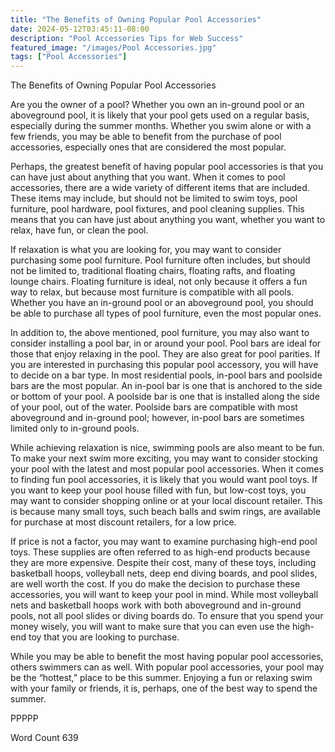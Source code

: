 ```yaml
---
title: "The Benefits of Owning Popular Pool Accessories"
date: 2024-05-12T03:45:11-08:00
description: "Pool Accessories Tips for Web Success"
featured_image: "/images/Pool Accessories.jpg"
tags: ["Pool Accessories"]
---
```


The Benefits of Owning Popular Pool Accessories

Are you the owner of a pool?  Whether you own an in-ground pool or an aboveground pool, it is likely that your pool gets used on a regular basis, especially during the summer months. Whether you swim alone or with a few friends, you may be able to benefit from the purchase of pool accessories, especially ones that are considered the most popular.

Perhaps, the greatest benefit of having popular pool accessories is that you can have just about anything that you want.  When it comes to pool accessories, there are a wide variety of different items that are included. These items may include, but should not be limited to swim toys, pool furniture, pool hardware, pool fixtures, and pool cleaning supplies. This means that you can have just about anything you want, whether you want to relax, have fun, or clean the pool.  

If relaxation is what you are looking for, you may want to consider purchasing some pool furniture. Pool furniture often includes, but should not be limited to, traditional floating chairs, floating rafts, and floating lounge chairs. Floating furniture is ideal, not only because it offers a fun way to relax, but because most furniture is compatible with all pools. Whether you have an in-ground pool or an aboveground pool, you should be able to purchase all types of pool furniture, even the most popular ones.

In addition to, the above mentioned, pool furniture, you may also want to consider installing a pool bar, in or around your pool.  Pool bars are ideal for those that enjoy relaxing in the pool.  They are also great for pool parities.  If you are interested in purchasing this popular pool accessory, you will have to decide on a bar type. In most residential pools, in-pool bars and poolside bars are the most popular.  An in-pool bar is one that is anchored to the side or bottom of your pool. A poolside bar is one that is installed along the side of your pool, out of the water.  Poolside bars are compatible with most aboveground and in-ground pool; however, in-pool bars are sometimes limited only to in-ground pools.

While achieving relaxation is nice, swimming pools are also meant to be fun. To make your next swim more exciting, you may want to consider stocking your pool with the latest and most popular pool accessories. When it comes to finding fun pool accessories, it is likely that you would want pool toys. If you want to keep your pool house filled with fun, but low-cost toys, you may want to consider shopping online or at your local discount retailer.  This is because many small toys, such beach balls and swim rings, are available for purchase at most discount retailers, for a low price. 

If price is not a factor, you may want to examine purchasing high-end pool toys. These supplies are often referred to as high-end products because they are more expensive. Despite their cost, many of these toys, including basketball hoops, volleyball nets, deep end diving boards, and pool slides, are well worth the cost. If you do make the decision to purchase these accessories, you will want to keep your pool in mind.  While most volleyball nets and basketball hoops work with both aboveground and in-ground pools, not all pool slides or diving boards do. To ensure that you spend your money wisely, you will want to make sure that you can even use the high-end toy that you are looking to purchase.

While you may be able to benefit the most having popular pool accessories, others swimmers can as well.  With popular pool accessories, your pool may be the “hottest,” place to be this summer.  Enjoying a fun or relaxing swim with your family or friends, it is, perhaps, one of the best way to spend the summer.    

PPPPP

Word Count 639

